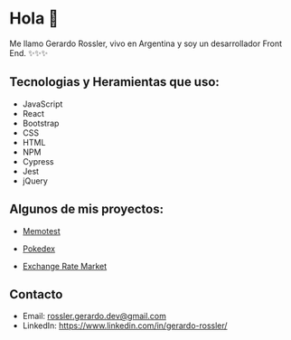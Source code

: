 # Hola 👋

Me llamo Gerardo Rossler, vivo en Argentina y soy un desarrollador Front End. ✨✨✨

## Tecnologias y Heramientas que uso:

- JavaScript
- React
- Bootstrap
- CSS
- HTML
- NPM
- Cypress
- Jest
- jQuery


## Algunos de mis proyectos:

- <a href="https://github.com/g-rossler/Memotest">Memotest</a>

- <a href="https://github.com/g-rossler/Pokedex">Pokedex</a>

- <a href="https://github.com/g-rossler/Exchange-Rate-Market">Exchange Rate Market</a>

## Contacto

- Email: rossler.gerardo.dev@gmail.com
- LinkedIn: https://www.linkedin.com/in/gerardo-rossler/
